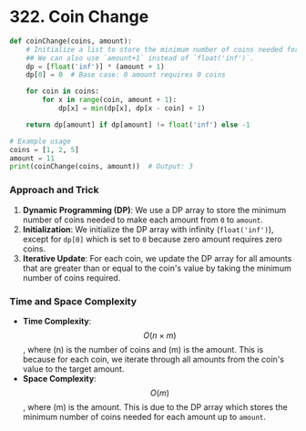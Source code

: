 # 322. Coin Change

```python
def coinChange(coins, amount):
    # Initialize a list to store the minimum number of coins needed for each amount
    ## We can also use `amount+1` instead of `float('inf')`.
    dp = [float('inf')] * (amount + 1)
    dp[0] = 0  # Base case: 0 amount requires 0 coins

    for coin in coins:
        for x in range(coin, amount + 1):
            dp[x] = min(dp[x], dp[x - coin] + 1)

    return dp[amount] if dp[amount] != float('inf') else -1

# Example usage
coins = [1, 2, 5]
amount = 11
print(coinChange(coins, amount))  # Output: 3
```

### Approach and Trick

1. **Dynamic Programming (DP)**: We use a DP array to store the minimum number of coins needed to make each amount from `0` to `amount`.
2. **Initialization**: We initialize the DP array with infinity (`float('inf')`), except for `dp[0]` which is set to `0` because zero amount requires zero coins.
3. **Iterative Update**: For each coin, we update the DP array for all amounts that are greater than or equal to the coin's value by taking the minimum number of coins required.

### Time and Space Complexity

- **Time Complexity**: $$O(n \times m)$$, where \(n\) is the number of coins and \(m\) is the amount. This is because for each coin, we iterate through all amounts from the coin's value to the target amount.
- **Space Complexity**: $$O(m)$$, where \(m\) is the amount. This is due to the DP array which stores the minimum number of coins needed for each amount up to `amount`.
